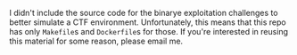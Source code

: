I didn't include the source code for the binarye exploitation challenges to better simulate a CTF environment. Unfortunately, this means that this repo has only `Makefile`s and `Dockerfile`s for those. If you're interested in reusing this material for some reason, please email me.
